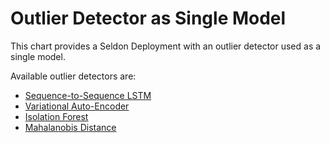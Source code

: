 # Outlier Detector as Single Model

This chart provides a Seldon Deployment with an outlier detector used as a single model. 

Available outlier detectors are:
- [Sequence-to-Sequence LSTM](../../components/outlier-detection/seq2seq-lstm)
- [Variational Auto-Encoder](../../components/outlier-detection/vae)
- [Isolation Forest](../../components/outlier-detection/isolation-forest)
- [Mahalanobis Distance](../../components/outlier-detection/mahalanobis)

